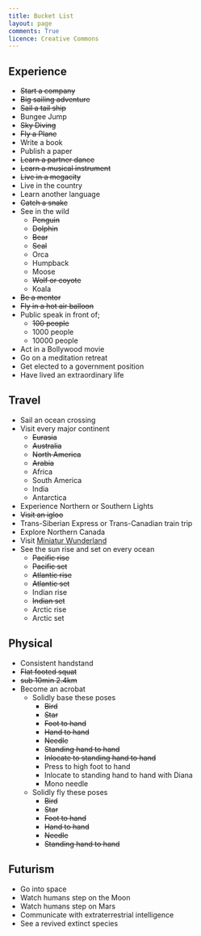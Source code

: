 ```yaml
---
title: Bucket List
layout: page
comments: True
licence: Creative Commons
---
```


## Experience

* ~~Start a company~~
* ~~Big sailing adventure~~
* ~~Sail a tail ship~~
* Bungee Jump
* ~~Sky Diving~~
* ~~Fly a Plane~~
* Write a book
* Publish a paper
* ~~Learn a partner dance~~
* ~~Learn a musical instrument~~
* ~~Live in a megacity~~
* Live in the country
* Learn another language
* ~~Catch a snake~~
* See in the wild
  * ~~Penguin~~
  * ~~Dolphin~~
  * ~~Bear~~
  * ~~Seal~~
  * Orca
  * Humpback
  * Moose
  * ~~Wolf or coyote~~
  * Koala
* ~~Be a mentor~~
* ~~Fly in a hot air balloon~~
* Public speak in front of;
  * ~~100 people~~
  * 1000 people
  * 10000 people
* Act in a Bollywood movie
* Go on a meditation retreat
* Get elected to a government position
* Have lived an extraordinary life


## Travel

* Sail an ocean crossing
* Visit every major continent
  * ~~Eurasia~~
  * ~~Australia~~
  * ~~North America~~
  * ~~Arabia~~
  * Africa
  * South America
  * India
  * Antarctica
* Experience Northern or Southern Lights
* ~~Visit an igloo~~
* Trans-Siberian Express or Trans-Canadian train trip
* Explore Northern Canada
* Visit [Miniatur Wunderland](https://www.miniatur-wunderland.com/)
* See the sun rise and set on every ocean
  * ~~Pacific rise~~
  * ~~Pacific set~~
  * ~~Atlantic rise~~
  * ~~Atlantic set~~
  * Indian rise
  * ~~Indian set~~
  * Arctic rise
  * Arctic set


## Physical

* Consistent handstand
* ~~Flat footed squat~~
* ~~sub 10min 2.4km~~
* Become an acrobat
  * Solidly base these poses
    * ~~Bird~~
    * ~~Star~~
    * ~~Foot to hand~~
    * ~~Hand to hand~~
    * ~~Needle~~
    * ~~Standing hand to hand~~
    * ~~Inlocate to standing hand to hand~~
    * Press to high foot to hand
    * Inlocate to standing hand to hand with Diana
    * Mono needle
  * Solidly fly these poses
    * ~~Bird~~
    * ~~Star~~
    * ~~Foot to hand~~
    * ~~Hand to hand~~
    * ~~Needle~~
    * ~~Standing hand to hand~~


## Futurism

* Go into space
* Watch humans step on the Moon
* Watch humans step on Mars
* Communicate with extraterrestrial intelligence
* See a revived extinct species
